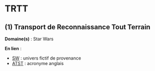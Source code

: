 # TRTT

## (1) Transport de Reconnaissance Tout Terrain

**Domaine(s)** : Star Wars

**En lien** :

+ [SW](../S/sw.md) : univers fictif de provenance
+ [ATST](../A/atst.md) : acronyme anglais
